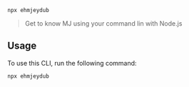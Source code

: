 `npx ehmjeydub`

> Get to know MJ using your command lin with Node.js

## Usage

To use this CLI, run the following command:
```sh
npx ehmjeydub
```
